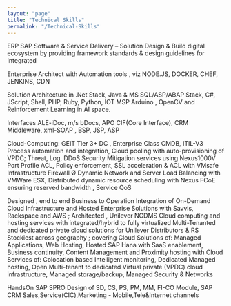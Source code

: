 ```yaml
---
layout: "page"
title: "Technical Skills"
permalink: "/Technical-Skills"
---
```

ERP SAP Software & Service Delivery – Solution Design & Build digital ecosystem by providing framework standards & design guidelines for Integrated

Enterprise Architect with Automation tools , viz NODE.JS, DOCKER, CHEF, JENKINS, CDN

Solution Architecture in .Net Stack, Java & MS SQL/ASP/ABAP Stack, C#, JScript, Shell, PHP, Ruby, Python, IOT MSP Arduino , OpenCV and Reinforcement Learning in AI space.

Interfaces ALE-iDoc, m/s bDocs, APO CIF(Core Interface), CRM Middleware, xml-SOAP , BSP, JSP, ASP

Cloud-Computing: GEIT Tier 3+ DC , Enterprise Class CMDB, ITIL-V3 Process automation and integration, Cloud pooling with auto-provisioning of VPDC; Threat, Log, DDoS Security Mitigation services using Nexus1000V Port Profile ACL, Policy enforcement, SSL acceleration & ACL with VMsafe Infrastructure Firewall Ø   Dynamic Network and Server Load Balancing with VMWare ESX, Distributed dynamic resource scheduling with Nexus FCoE ensuring reserved bandwidth , Service QoS

Designed , end to end Business to Operation Integration of On-Demand Cloud Infrastructure and Hosted Enterprise Solutions with Savvis,  Rackspace and AWS ; Architected , Unilever NGDMS Cloud computing and hosting services with integrated/hybrid to fully virtualized Multi-Tenanted and dedicated private cloud solutions for Unilever Distributors & RS Stockiest across geography ; covering Cloud Solutions of: Managed Applications, Web Hosting, Hosted SAP Hana with SaaS enablement, Business continuity, Content Management and Proximity hosting with Cloud Services of: Colocation based Intelligent monitoring, Dedicated Managed hosting, Open Multi-tenant to dedicated Virtual private (VPDC) cloud infrastructure, Managed storage/backup, Managed Security & Networks

HandsOn SAP SPRO Design of SD, CS, PS, PM, MM, FI-CO Module,
SAP CRM Sales,Service(CIC),Marketing - Mobile,Tele&Internet channels
